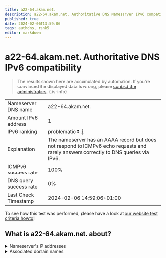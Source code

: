```yaml
---
title: a22-64.akam.net.
description: a22-64.akam.net. Authoritative DNS Nameserver IPv6 compatibility
published: true
date: 2024-02-06T13:59:06
tags: authdns, rank5
editor: markdown
---
```


# a22-64.akam.net. Authoritative DNS IPv6 compatibility

> The results shown here are accumulated by automation. If you're convinced the displayed data is wrong, please [contact the administrators](/howto/chat). 
{.is-info}




|   |   |
| - | - |
| Nameserver DNS name | a22-64.akam.net.
| Amount IPv6 address | 1
| IPv6 ranking | problematic :arrow_double_down: [🔗](/howto/ranking) |
| Explanation | The nameserver has an AAAA record but does not respond to ICMPv6 echo requests and rarely answers correctly to DNS queries via IPv6. |
| ICMPv6 success rate | 100%|
| DNS query success rate | 0% |
| Last Check Timestamp | 2024-02-06 14:59:06+01:00 |

To see how this test was performed, please have a look at [our website test criteria howto](/howto/testcriteria/authdns)!


## What is a22-64.akam.net. about?




<details>
<summary>Nameserver's IP addresses</summary>

2600:1480:7800::40

</details>



<details>
<summary>Associated domain names</summary>

www.td.com

www.unicreditgroup.eu

</details>
